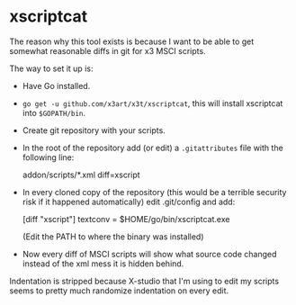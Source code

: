 # xscriptcat

The reason why this tool exists is because I want to be able to get somewhat reasonable diffs in git for x3 MSCI scripts.

The way to set it up is:

 - Have Go installed.

 - `go get -u github.com/x3art/x3t/xscriptcat`, this will install xscriptcat into `$GOPATH/bin`.

 - Create git repository with your scripts.
 
 - In the root of the repository add (or edit) a `.gitattributes` file with the following line:

    addon/scripts/*.xml	diff=xscript

 - In every cloned copy of the repository (this would be a terrible security risk if it happened automatically) edit .git/config and add:

    [diff "xscript"]
        textconv = $HOME/go/bin/xscriptcat.exe

   (Edit the PATH to where the binary was installed)

 - Now every diff of MSCI scripts will show what source code changed instead of the xml mess it is hidden behind.

Indentation is stripped because X-studio that I'm using to edit my scripts seems to pretty much randomize indentation on every edit.